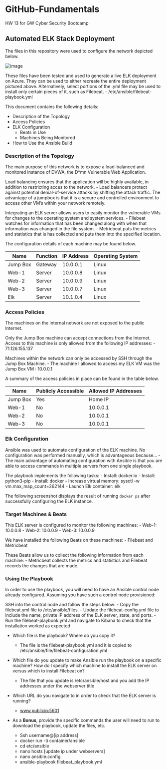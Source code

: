 # GitHub-Fundamentals
HW 13 for GW Cyber Security Bootcamp
## Automated ELK Stack Deployment

The files in this repository were used to configure the network depicted below.

![image](https://user-images.githubusercontent.com/77704521/116789629-c94f8d80-aa7d-11eb-80fb-6741293bd176.png)

These files have been tested and used to generate a live ELK deployment on Azure. They can be used to either recreate the entire deployment pictured above. Alternatively, select portions of the .yml file may be used to install only certain pieces of it, such as Filebeat.
	- /etc/ansible/filebeat-playbook.yml

This document contains the following details:
- Description of the Topology
- Access Policies
- ELK Configuration
  - Beats in Use
  - Machines Being Monitored
- How to Use the Ansible Build


### Description of the Topology
The main purpose of this network is to expose a load-balanced and monitored instance of DVWA, the D*mn Vulnerable Web Application.

Load balancing ensures that the application will be highly available, in addition to restricting acces to the network.
	- Load balancers protect against potential denial-of-service attacks by shifting the attack traffic. The advantage of a jumpbox is that it is a secure and controlled environment to access other VM’s within your network remotely. 

Integrating an ELK server allows users to easily monitor the vulnerable VMs for changes to the operating system and system services.
	- Filebeat watches for information that has been changed along with when that information was changed in the file system. 
	-  Metricbeat puts the metrics and statistics that is has collected and puts them into the specified location. 

The configuration details of each machine may be found below.

| Name     | Function | IP Address | Operating System |
|----------|----------|------------|------------------|
| Jump Box | Gateway  | 10.0.0.1   | Linux            |
| Web-1    | Server   | 10.0.0.8   | Linux            |
| Web-2    | Server   | 10.0.0.9   | Linux            |
| Web-3    | Server   | 10.0.0.7   | Linux            |
| Elk      | Server   | 10.1.0.4   | Linux            |

### Access Policies
The machines on the internal network are not exposed to the public Internet. 

Only the Jump Box machine can accept connections from the Internet. Access to this machine is only allowed from the following IP addresses:
	- 71.126.155.137

Machines within the network can only be accessed by SSH through the Jump Box Machine.
	- The machine I allowed to access my ELK VM was the Jump Box VM : 10.0.0.1

A summary of the access policies in place can be found in the table below.

| Name     | Publicly Accessible | Allowed IP Addresses |
|----------|---------------------|----------------------|
| Jump Box | Yes                 | Home IP              |
| Web-1    | No                  | 10.0.0.1             |
| Web-2    | No                  | 10.0.0.1             |
| Web-3    | No                  | 10.0.0.1             |


### Elk Configuration
Ansible was used to automate configuration of the ELK machine. No configuration was performed manually, which is advantageous because...
	- The main advantage of automating configuration with Ansible is that you are able to access commands in multiple servers from one single playbook.

The playbook implements the following tasks:
	- Install: docker.io
	- Install: python3-pip
	- Install: docker
	- Increase virtual memory: sysctl -w vm.max_map_count=262144
	- Launch Elk container: elk


The following screenshot displays the result of running `docker ps` after successfully configuring the ELK instance.


### Target Machines & Beats
This ELK server is configured to monitor the following machines:
	- Web-1: 10.0.0.8
	- Web-2: 10.0.0.9
	- Web-3: 10.0.0.9

We have installed the following Beats on these machines:
	- Filebeat and Metricbeat

These Beats allow us to collect the following information from each machine:
	- Metricbeat collects the metrics and statistics and Filebeat records the changes that are made.


### Using the Playbook
In order to use the playbook, you will need to have an Ansible control node already configured. Assuming you have such a control node provisioned: 

SSH into the control node and follow the steps below:
	- Copy the filebeat.yml file to /etc/ansible/files.
	- Update the filebeat-config.yml file to include the name, private IP address of the ELK server, state, and ports. 
	- Run the filebeat-playbook.yml and navigate to Kibana to check that the installation worked as expected

- Which file is the playbook? Where do you copy it?
	- The file is the filebeat-playbook.yml and it is copied to /etc/ansible/file/filebeat-configuration.yml

- Which file do you update to make Ansible run the playbook on a specific machine? How do I specify which machine to install the ELK server on versus which to install Filebeat on?
	- The file that you update is /etc/ansible/host and you add the IP addresses under the webserver title
- Which URL do you navigate to in order to check that the ELK server is running?
	- www.publicip:5601

-	As a **Bonus**, provide the specific commands the user will need to run to download the playbook, update the files, etc.
	- Ssh username@[ip address]
	- docker run -ti container/ansible
	- cd etc/ansible
	- nano hosts [update ip under webservers]
	- nano ansible.config
	- ansible-playbook filebeat_playbook.yml

